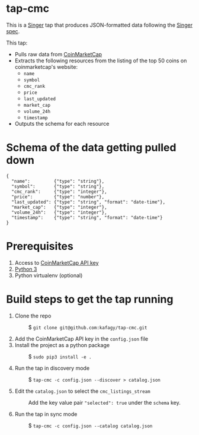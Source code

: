 # tap-cmc

This is a [Singer](https://singer.io) tap that produces JSON-formatted data
following the [Singer
spec](https://github.com/singer-io/getting-started/blob/master/SPEC.md).

This tap:

- Pulls raw data from [CoinMarketCap](https://coinmarketcap.com/)
- Extracts the following resources from the listing of the top 50 coins on coinmarketcap's website:
  - `name`
  - `symbol`
  - `cmc_rank`
  - `price`
  - `last_updated`
  - `market_cap`
  - `volume_24h`
  - `timestamp`
 - Outputs the schema for each resource

# Schema of the data getting pulled down
```
{
  "name":         {"type": "string"},
  "symbol":       {"type": "string"},
  "cmc_rank":     {"type": "integer"},
  "price":        {"type": "number"},
  "last_updated": {"type": "string", "format": "date-time"},
  "market_cap":   {"type": "integer"},
  "volume_24h":   {"type": "integer"},
  "timestamp":    {"type": "string", "format": "date-time"}
}
```
# Prerequisites

1. Access to [CoinMarketCap API key](https://coinmarketcap.com/api/) 
2. [Python 3](https://www.python.org/downloads/)
3. Python virtualenv (optional)


# Build steps to get the tap running
1. Clone the repo

&emsp;&emsp;&emsp;&emsp;  $ `git clone git@github.com:kafagy/tap-cmc.git`

2. Add the CoinMarketCap API key in the `config.json` file
3. Install the project as a python package

&emsp;&emsp;&emsp;&emsp; $ `sudo pip3 install -e .`

4. Run the tap in discovery mode

&emsp;&emsp;&emsp;&emsp; $ `tap-cmc -c config.json --discover > catalog.json`

5. Edit the `catalog.json` to select the `cmc_listings_stream` 

&emsp;&emsp;&emsp;&emsp; Add the key value pair `"selected": true` under the `schema` key. 

6. Run the tap in sync mode

&emsp;&emsp;&emsp;&emsp; $ `tap-cmc -c config.json --catalog catalog.json`